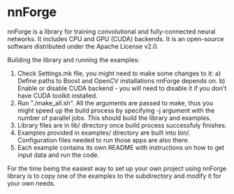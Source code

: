 nnForge
=======

nnForge is a library for training convolutional and fully-connected neural networks. It includes CPU and GPU (CUDA) backends. It is an open-source software distributed under the Apache License v2.0.

Building the library and running the examples:
1) Check Settings.mk file, you might need to make some changes to it:
  a) Define paths to Boost and OpenCV installations nnForge depends on.
  b) Enable or disable CUDA backend - you will need to disable it if you don't have CUDA toolkit installed.
2) Run "./make_all.sh". All the arguments are passed to make, thus you might speed up the build process by specifying -j argument with the number of parallel jobs. This should build the library and examples. 
3) Library files are in lib/ directory once build process successfuly finishes.
4) Examples provided in examples/ directory are built into bin/. Configuration files needed to run those apps are also there.
5) Each example contains its own README with instructions on how to get input data and run the code.

For the time being the easiest way to set up your own project using nnForge library is to copy one of the examples to the subdirectory and modify it for your own needs.
